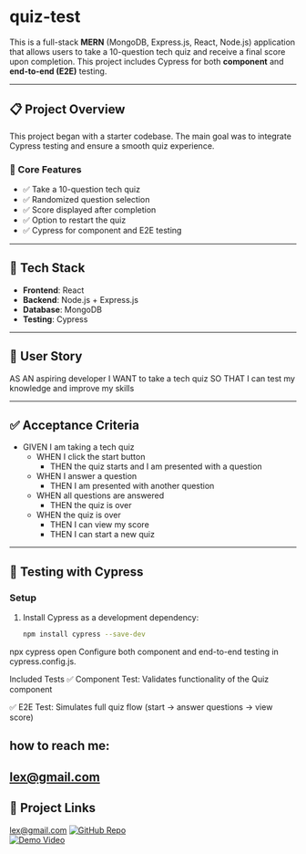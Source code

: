 # quiz-test

This is a full-stack **MERN** (MongoDB, Express.js, React, Node.js) application that allows users to take a 10-question tech quiz and receive a final score upon completion. This project includes Cypress for both **component** and **end-to-end (E2E)** testing.

---

## 📋 Project Overview

This project began with a starter codebase. The main goal was to integrate Cypress testing and ensure a smooth quiz experience.

### 🔧 Core Features

- ✅ Take a 10-question tech quiz
- ✅ Randomized question selection
- ✅ Score displayed after completion
- ✅ Option to restart the quiz
- ✅ Cypress for component and E2E testing

---

## 🚀 Tech Stack

- **Frontend**: React  
- **Backend**: Node.js + Express.js  
- **Database**: MongoDB  
- **Testing**: Cypress  

---

## 👤 User Story
AS AN aspiring developer
I WANT to take a tech quiz
SO THAT I can test my knowledge and improve my skills


---

## ✅ Acceptance Criteria

- GIVEN I am taking a tech quiz  
  - WHEN I click the start button  
    - THEN the quiz starts and I am presented with a question  
  - WHEN I answer a question  
    - THEN I am presented with another question  
  - WHEN all questions are answered  
    - THEN the quiz is over  
  - WHEN the quiz is over  
    - THEN I can view my score  
    - THEN I can start a new quiz  

---

## 🧪 Testing with Cypress

### Setup

1. Install Cypress as a development dependency:

   ```bash
   npm install cypress --save-dev

npx cypress open
Configure both component and end-to-end testing in cypress.config.js.

Included Tests
✅ Component Test: Validates functionality of the Quiz component

✅ E2E Test: Simulates full quiz flow (start → answer questions → view score)

## how to reach me:
lex@gmail.com
---

## 🔗 Project Links
lex@gmail.com
[![GitHub Repo](https://img.shields.io/badge/GitHub-Repo-blue?logo=github)](https://github.com/lexusnealy/quiz-test)  
[![Demo Video](https://img.shields.io/badge/Video-Demo-red?logo=youtube)](https://drive.google.com/file/d/1b_x1x2-qydLnr8QeNI1Uf-sqmMmUYCax/view)

